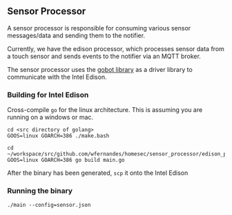 ## Sensor Processor

A sensor processor is responsible for consuming various sensor messages/data and sending them to the notifier.

Currently, we have the edison processor, which processes sensor data from a touch sensor and sends events to the 
notifier via an MQTT broker.

The sensor processor uses the [gobot library](http://gobot.io/documentation/platforms/edison/) as a driver library 
to communicate with the Intel Edison.

### Building for Intel Edison

Cross-compile `go` for the linux architecture. This is assuming you are running on a windows or mac.
```
cd <src directory of golang>
GOOS=linux GOARCH=386 ./make.bash

cd ~/workspace/src/github.com/wfernandes/homesec/sensor_processor/edison_processor
GOOS=linux GOARCH=386 go build main.go
```

After the binary has been generated, `scp` it onto the Intel Edison

### Running the binary

```
./main --config=sensor.json
```